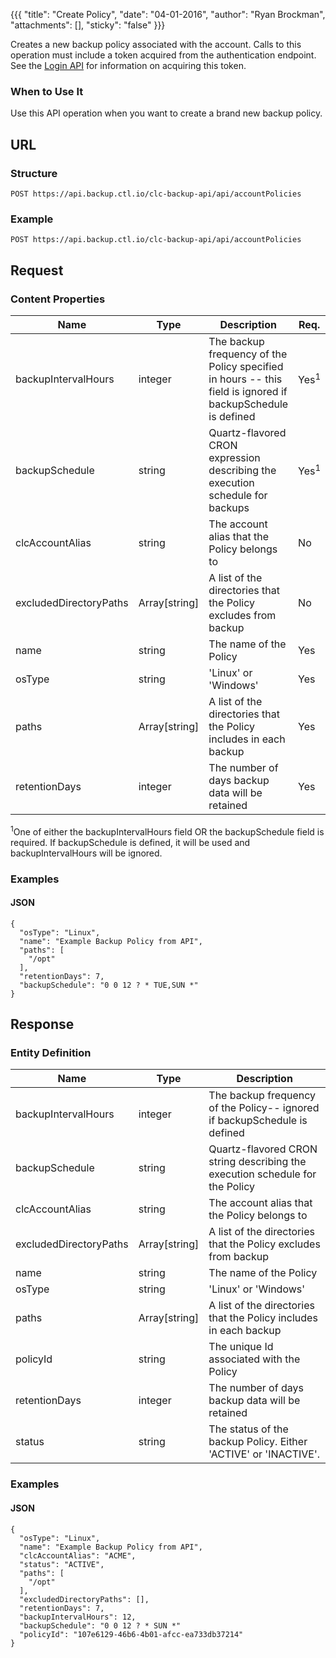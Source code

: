 {{{
  "title": "Create Policy",
  "date": "04-01-2016",
  "author": "Ryan Brockman",
  "attachments": [],
  "sticky": "false"
}}}

Creates a new backup policy associated with the account. Calls to this operation must include a token acquired from the authentication endpoint. See the [Login API](../Authentication/login.md) for information on acquiring this token.

### When to Use It

Use this API operation when you want to create a brand new backup policy.

## URL

### Structure

    POST https://api.backup.ctl.io/clc-backup-api/api/accountPolicies

### Example

    POST https://api.backup.ctl.io/clc-backup-api/api/accountPolicies

## Request

### Content Properties

| Name | Type | Description | Req. |
| --- | --- | --- | --- |
| backupIntervalHours | integer | The backup frequency of the Policy specified in hours -- this field is ignored if backupSchedule is defined | Yes<sup>1</sup> |
| backupSchedule | string | Quartz-flavored CRON expression describing the execution schedule for backups | Yes<sup>1</sup> |
| clcAccountAlias | string | The account alias that the Policy belongs to | No |
| excludedDirectoryPaths | Array[string] | A list of the directories that the Policy excludes from backup | No |
| name | string | The name of the Policy | Yes |
| osType | string | 'Linux' or 'Windows' | Yes |
| paths | Array[string] | A list of the directories that the Policy includes in each backup | Yes |
| retentionDays | integer | The number of days backup data will be retained | Yes |

<sup>1</sup>One of either the backupIntervalHours field OR the backupSchedule field is required. If backupSchedule is defined, it will be used and backupIntervalHours will be ignored.

### Examples

#### JSON

    {
      "osType": "Linux",
      "name": "Example Backup Policy from API",
      "paths": [
        "/opt"
      ],
      "retentionDays": 7,
      "backupSchedule": "0 0 12 ? * TUE,SUN *"
    }


## Response

### Entity Definition

| Name | Type | Description |
| --- | --- | --- |
| backupIntervalHours | integer | The backup frequency of the Policy-- ignored if backupSchedule is defined |
| backupSchedule | string | Quartz-flavored CRON string describing the execution schedule for the Policy |
| clcAccountAlias | string | The account alias that the Policy belongs to |
| excludedDirectoryPaths | Array[string] | A list of the directories that the Policy excludes from backup |
| name | string | The name of the Policy |
| osType | string | 'Linux' or 'Windows' |
| paths | Array[string] | A list of the directories that the Policy includes in each backup |
| policyId | string | The unique Id associated with the Policy |
| retentionDays | integer | The number of days backup data will be retained |
| status | string | The status of the backup Policy.  Either 'ACTIVE' or 'INACTIVE'. |

### Examples

#### JSON

    {
      "osType": "Linux",
      "name": "Example Backup Policy from API",
      "clcAccountAlias": "ACME",
      "status": "ACTIVE",
      "paths": [
        "/opt"
      ],
      "excludedDirectoryPaths": [],
      "retentionDays": 7,
      "backupIntervalHours": 12,
      "backupSchedule": "0 0 12 ? * SUN *"
      "policyId": "107e6129-46b6-4b01-afcc-ea733db37214"
    }
